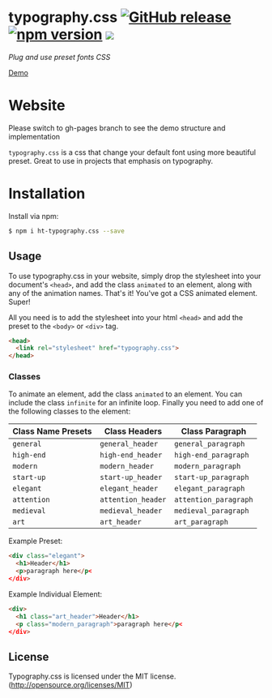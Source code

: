 # typography.css [![GitHub release](https://img.shields.io/github/release-pre/hungvt13/typography.css.svg)](https://github.com/hungvt13/typography.css) [![npm version](https://badge.fury.io/js/ht-typography.css.svg)](https://badge.fury.io/js/ht-typography.css) ![](https://img.shields.io/npm/l/express.svg)

_Plug and use preset fonts CSS_

[Demo](https://hungvt13.github.io/typography.css/)

# Website

Please switch to gh-pages branch to see the demo structure and implementation

`typography.css` is a css that change your default font using more beautiful preset. Great to use in projects that emphasis on typography.

# Installation

Install via npm:

```bash
$ npm i ht-typography.css --save
```

## Usage

To use typography.css in your website, simply drop the stylesheet into your document's `<head>`, and add the class `animated` to an element, along with any of the animation names. That's it! You've got a CSS animated element. Super!

All you need is to add the stylesheet into your html `<head>` and add the preset to the `<body>` or `<div>` tag. 

```html
<head>
  <link rel="stylesheet" href="typography.css">
</head>
```

### Classes

To animate an element, add the class `animated` to an element. You can include the class `infinite` for an infinite loop. Finally you need to add one of the following classes to the element:

| Class Name Presets|  Class Headers     | Class Paragraph      |
| ----------------- | ------------------ | -------------------- |
| `general`         | `general_header`   | `general_paragraph`  |
| `high-end`        | `high-end_header`  | `high-end_paragraph` |
| `modern`          | `modern_header`    | `modern_paragraph`   |
| `start-up`        | `start-up_header`  | `start-up_paragraph` |
| `elegant`         | `elegant_header`   | `elegant_paragraph`  |
| `attention`       | `attention_header` | `attention_paragraph`|
| `medieval`        | `medieval_header`  | `medieval_paragraph` |
| `art`             | `art_header`       | `art_paragraph`      |


Example Preset:

```html
<div class="elegant">
  <h1>Header</h1>
  <p>paragraph here</p<
</div>
```
Example Individual Element:

```html
<div>
  <h1 class="art_header">Header</h1>
  <p class="modern_paragraph">paragraph here</p<
</div>
```

## License

Typography.css is licensed under the MIT license. (http://opensource.org/licenses/MIT)
